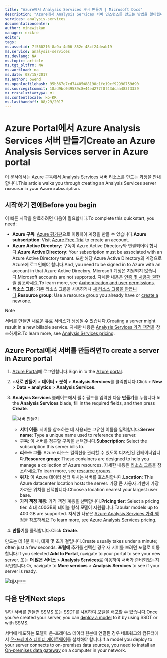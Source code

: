 ```yaml
---
title: "Azure에서 Analysis Services 서버 만들기 | Microsoft Docs"
description: "Azure에서 Analysis Services 서버 인스턴스를 만드는 방법을 알아봅니다."
services: analysis-services
documentationcenter: 
author: minewiskan
manager: erikre
editor: 
tags: 
ms.assetid: 7f560216-8a9a-4d06-852e-48cf24deab19
ms.service: analysis-services
ms.devlang: NA
ms.topic: article
ms.tgt_pltfrm: NA
ms.workload: na
ms.date: 08/15/2017
ms.author: owend
ms.openlocfilehash: 95b367e7cd74405088190c1fe19cf92990759d90
ms.sourcegitcommit: 18ad9bc049589c8e44ed277f8f43dcaa483f3339
ms.translationtype: MT
ms.contentlocale: ko-KR
ms.lasthandoff: 08/29/2017
---
```

# <a name="create-an-azure-analysis-services-server-in-azure-portal"></a><span data-ttu-id="20cb1-103">Azure Portal에서 Azure Analysis Services 서버 만들기</span><span class="sxs-lookup"><span data-stu-id="20cb1-103">Create an Azure Analysis Services server in Azure portal</span></span>
<span data-ttu-id="20cb1-104">이 문서에서는 Azure 구독에서 Analysis Services 서버 리소스를 만드는 과정을 안내합니다.</span><span class="sxs-lookup"><span data-stu-id="20cb1-104">This article walks you through creating an Analysis Services server resource in your Azure subscription.</span></span>

## <a name="before-you-begin"></a><span data-ttu-id="20cb1-105">시작하기 전에</span><span class="sxs-lookup"><span data-stu-id="20cb1-105">Before you begin</span></span>
<span data-ttu-id="20cb1-106">이 빠른 시작을 완료하려면 다음이 필요합니다.</span><span class="sxs-lookup"><span data-stu-id="20cb1-106">To complete this quickstart, you need:</span></span>

* <span data-ttu-id="20cb1-107">**Azure 구독**: [Azure 평가판](https://azure.microsoft.com/offers/ms-azr-0044p/)으로 이동하여 계정을 만들 수 있습니다.</span><span class="sxs-lookup"><span data-stu-id="20cb1-107">**Azure subscription**: Visit [Azure Free Trial](https://azure.microsoft.com/offers/ms-azr-0044p/) to create an account.</span></span>
* <span data-ttu-id="20cb1-108">**Azure Active Directory**: 구독이 Azure Active Directory와 연결되어야 합니다.</span><span class="sxs-lookup"><span data-stu-id="20cb1-108">**Azure Active Directory**: Your subscription must be associated with an Azure Active Directory tenant.</span></span> <span data-ttu-id="20cb1-109">또한 해당 Azure Active Directory의 계정으로 Azure에 로그인해야 합니다.</span><span class="sxs-lookup"><span data-stu-id="20cb1-109">And, you need to be signed in to Azure with an account in that Azure Active Directory.</span></span> <span data-ttu-id="20cb1-110">Microsoft 계정은 지원되지 않습니다.</span><span class="sxs-lookup"><span data-stu-id="20cb1-110">Microsoft accounts are not supported.</span></span> <span data-ttu-id="20cb1-111">자세한 내용은 [인증 및 사용자 권한](analysis-services-manage-users.md)을 참조하세요.</span><span class="sxs-lookup"><span data-stu-id="20cb1-111">To learn more, see [Authentication and user permissions](analysis-services-manage-users.md).</span></span>
* <span data-ttu-id="20cb1-112">**리소스 그룹**: 기존 리소스 그룹을 사용하거나 [새 리소스 그룹을 만듭니다](../azure-resource-manager/resource-group-overview.md).</span><span class="sxs-lookup"><span data-stu-id="20cb1-112">**Resource group**: Use a resource group you already have or [create a new one](../azure-resource-manager/resource-group-overview.md).</span></span>

> [!NOTE]
> <span data-ttu-id="20cb1-113">서버를 만들면 새로운 유료 서비스가 생성될 수 있습니다.</span><span class="sxs-lookup"><span data-stu-id="20cb1-113">Creating a server might result in a new billable service.</span></span> <span data-ttu-id="20cb1-114">자세한 내용은 [Analysis Services 가격 책정](https://azure.microsoft.com/pricing/details/analysis-services/)을 참조하세요.</span><span class="sxs-lookup"><span data-stu-id="20cb1-114">To learn more, see [Analysis Services pricing](https://azure.microsoft.com/pricing/details/analysis-services/).</span></span>
> 
> 

## <a name="to-create-a-server-in-azure-portal"></a><span data-ttu-id="20cb1-115">Azure Portal에서 서버를 만들려면</span><span class="sxs-lookup"><span data-stu-id="20cb1-115">To create a server in Azure portal</span></span>
1. <span data-ttu-id="20cb1-116">[Azure Portal](https://portal.azure.com)에 로그인합니다.</span><span class="sxs-lookup"><span data-stu-id="20cb1-116">Sign in to the [Azure portal](https://portal.azure.com).</span></span>  
2. <span data-ttu-id="20cb1-117">**+새로 만들기** > **데이터 + 분석** > **Analysis Services**를 클릭합니다.</span><span class="sxs-lookup"><span data-stu-id="20cb1-117">Click **+ New** > **Data + analytics** > **Analysis Services**.</span></span>
3. <span data-ttu-id="20cb1-118">**Analysis Services** 블레이드에서 필수 필드를 입력한 다음 **만들기**를 누릅니다.</span><span class="sxs-lookup"><span data-stu-id="20cb1-118">In the **Analysis Services** blade, fill in the required fields, and then press **Create**.</span></span>
   
    ![서버 만들기](./media/analysis-services-create-server/aas-create-server-blade.png)
   
   * <span data-ttu-id="20cb1-120">**서버 이름**: 서버를 참조하는 데 사용되는 고유한 이름을 입력합니다.</span><span class="sxs-lookup"><span data-stu-id="20cb1-120">**Server name**: Type a unique name used to reference the server.</span></span>
   * <span data-ttu-id="20cb1-121">**구독**: 이 서버를 청구할 구독을 선택합니다.</span><span class="sxs-lookup"><span data-stu-id="20cb1-121">**Subscription**: Select the subscription this server bills to.</span></span>
   * <span data-ttu-id="20cb1-122">**리소스 그룹**: Azure 리소스 컬렉션을 관리할 수 있도록 디자인된 컨테이너입니다.</span><span class="sxs-lookup"><span data-stu-id="20cb1-122">**Resource group**: These containers are designed to help you manage a collection of Azure resources.</span></span> <span data-ttu-id="20cb1-123">자세한 내용은 [리소스 그룹](../azure-resource-manager/resource-group-overview.md)을 참조하세요.</span><span class="sxs-lookup"><span data-stu-id="20cb1-123">To learn more, see [resource groups](../azure-resource-manager/resource-group-overview.md).</span></span>
   * <span data-ttu-id="20cb1-124">**위치**: 이 Azure 데이터 센터 위치는 서버를 호스팅합니다.</span><span class="sxs-lookup"><span data-stu-id="20cb1-124">**Location**: This Azure datacenter location hosts the server.</span></span> <span data-ttu-id="20cb1-125">가장 큰 사용자 기반에 가장 가까운 위치를 선택합니다.</span><span class="sxs-lookup"><span data-stu-id="20cb1-125">Choose a location nearest your largest user base.</span></span>
   * <span data-ttu-id="20cb1-126">**가격 책정 계층**: 가격 책정 계층을 선택합니다.</span><span class="sxs-lookup"><span data-stu-id="20cb1-126">**Pricing tier**: Select a pricing tier.</span></span> <span data-ttu-id="20cb1-127">최대 400GB의 테이블 형식 모델이 지원됩니다.</span><span class="sxs-lookup"><span data-stu-id="20cb1-127">Tabular models up to 400 GB are supported.</span></span> <span data-ttu-id="20cb1-128">자세한 내용은 [Azure Analysis Services 가격 책정](https://azure.microsoft.com/pricing/details/analysis-services/)을 참조하세요.</span><span class="sxs-lookup"><span data-stu-id="20cb1-128">To learn more, see [Azure Analysis Services pricing](https://azure.microsoft.com/pricing/details/analysis-services/).</span></span>
4. <span data-ttu-id="20cb1-129">**만들기**를 클릭합니다.</span><span class="sxs-lookup"><span data-stu-id="20cb1-129">Click **Create**.</span></span>

<span data-ttu-id="20cb1-130">만드는 데 1분 이내, 대개 몇 초가 걸립니다.</span><span class="sxs-lookup"><span data-stu-id="20cb1-130">Create usually takes under a minute; often just a few seconds.</span></span> <span data-ttu-id="20cb1-131">**포털에 추가**를 선택한 경우 새 서버를 보려면 포털로 이동합니다.</span><span class="sxs-lookup"><span data-stu-id="20cb1-131">If you selected **Add to Portal**, navigate to your portal to see your new server.</span></span> <span data-ttu-id="20cb1-132">또는 **더 많은 서비스** > **Analysis Services**로 이동하여 서버가 준비되었는지 확인합니다.</span><span class="sxs-lookup"><span data-stu-id="20cb1-132">Or, navigate to **More services** > **Analysis Services** to see if your server is ready.</span></span>

 ![대시보드](./media/analysis-services-create-server/aas-create-server-dashboard.png)


## <a name="next-steps"></a><span data-ttu-id="20cb1-134">다음 단계</span><span class="sxs-lookup"><span data-stu-id="20cb1-134">Next steps</span></span>
<span data-ttu-id="20cb1-135">일단 서버를 만들면 SSMS 또는 SSDT를 사용하여 [모델을 배포](analysis-services-deploy.md)할 수 있습니다.</span><span class="sxs-lookup"><span data-stu-id="20cb1-135">Once you've created your server, you can [deploy a model](analysis-services-deploy.md) to it by using SSDT or with SSMS.</span></span>

<span data-ttu-id="20cb1-136">서버에 배포하는 모델이 온-프레미스 데이터 원본에 연결된 경우 네트워크의 컴퓨터에서 [온-프레미스 데이터 게이트웨이](analysis-services-gateway.md)를 설치해야 합니다.</span><span class="sxs-lookup"><span data-stu-id="20cb1-136">If a model you deploy to your server connects to on-premises data sources, you need to install an [On-premises data gateway](analysis-services-gateway.md) on a computer in your network.</span></span>

